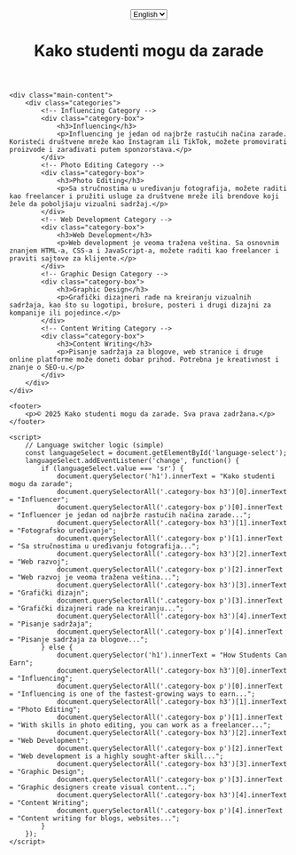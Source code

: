 <!DOCTYPE html>
<html lang="en">
<head>
    <meta charset="UTF-8">
    <meta name="viewport" content="width=device-width, initial-scale=1.0">
    <title>Kako Student Može Zaraditi</title>
    <link rel="stylesheet" href="style.css">
</head>
<body>
    <header>
        <div class="language-selector">
            <select id="language-select">
                <option value="en">English</option>
                <option value="sr">Srpski</option>
            </select>
        </div>
        <h1>Kako studenti mogu da zarade</h1>
    </header>
    
    <div class="main-content">
        <div class="categories">
            <!-- Influencing Category -->
            <div class="category-box">
                <h3>Influencing</h3>
                <p>Influencing je jedan od najbrže rastućih načina zarade. Koristeći društvene mreže kao Instagram ili TikTok, možete promovirati proizvode i zarađivati putem sponzorstava.</p>
            </div>
            <!-- Photo Editing Category -->
            <div class="category-box">
                <h3>Photo Editing</h3>
                <p>Sa stručnostima u uređivanju fotografija, možete raditi kao freelancer i pružiti usluge za društvene mreže ili brendove koji žele da poboljšaju vizualni sadržaj.</p>
            </div>
            <!-- Web Development Category -->
            <div class="category-box">
                <h3>Web Development</h3>
                <p>Web development je veoma tražena veština. Sa osnovnim znanjem HTML-a, CSS-a i JavaScript-a, možete raditi kao freelancer i praviti sajtove za klijente.</p>
            </div>
            <!-- Graphic Design Category -->
            <div class="category-box">
                <h3>Graphic Design</h3>
                <p>Grafički dizajneri rade na kreiranju vizualnih sadržaja, kao što su logotipi, brošure, posteri i drugi dizajni za kompanije ili pojedince.</p>
            </div>
            <!-- Content Writing Category -->
            <div class="category-box">
                <h3>Content Writing</h3>
                <p>Pisanje sadržaja za blogove, web stranice i druge online platforme može doneti dobar prihod. Potrebna je kreativnost i znanje o SEO-u.</p>
            </div>
        </div>
    </div>

    <footer>
        <p>© 2025 Kako studenti mogu da zarade. Sva prava zadržana.</p>
    </footer>

    <script>
        // Language switcher logic (simple)
        const languageSelect = document.getElementById('language-select');
        languageSelect.addEventListener('change', function() {
            if (languageSelect.value === 'sr') {
                document.querySelector('h1').innerText = "Kako studenti mogu da zarade";
                document.querySelectorAll('.category-box h3')[0].innerText = "Influencer";
                document.querySelectorAll('.category-box p')[0].innerText = "Influencer je jedan od najbrže rastućih načina zarade...";
                document.querySelectorAll('.category-box h3')[1].innerText = "Fotografsko uređivanje";
                document.querySelectorAll('.category-box p')[1].innerText = "Sa stručnostima u uređivanju fotografija...";
                document.querySelectorAll('.category-box h3')[2].innerText = "Web razvoj";
                document.querySelectorAll('.category-box p')[2].innerText = "Web razvoj je veoma tražena veština...";
                document.querySelectorAll('.category-box h3')[3].innerText = "Grafički dizajn";
                document.querySelectorAll('.category-box p')[3].innerText = "Grafički dizajneri rade na kreiranju...";
                document.querySelectorAll('.category-box h3')[4].innerText = "Pisanje sadržaja";
                document.querySelectorAll('.category-box p')[4].innerText = "Pisanje sadržaja za blogove...";
            } else {
                document.querySelector('h1').innerText = "How Students Can Earn";
                document.querySelectorAll('.category-box h3')[0].innerText = "Influencing";
                document.querySelectorAll('.category-box p')[0].innerText = "Influencing is one of the fastest-growing ways to earn...";
                document.querySelectorAll('.category-box h3')[1].innerText = "Photo Editing";
                document.querySelectorAll('.category-box p')[1].innerText = "With skills in photo editing, you can work as a freelancer...";
                document.querySelectorAll('.category-box h3')[2].innerText = "Web Development";
                document.querySelectorAll('.category-box p')[2].innerText = "Web development is a highly sought-after skill...";
                document.querySelectorAll('.category-box h3')[3].innerText = "Graphic Design";
                document.querySelectorAll('.category-box p')[3].innerText = "Graphic designers create visual content...";
                document.querySelectorAll('.category-box h3')[4].innerText = "Content Writing";
                document.querySelectorAll('.category-box p')[4].innerText = "Content writing for blogs, websites...";
            }
        });
    </script>
</body>
</html>